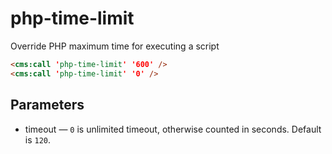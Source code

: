 # php-time-limit

Override PHP maximum time for executing a script

```html
<cms:call 'php-time-limit' '600' />
<cms:call 'php-time-limit' '0' />
```

## Parameters

* timeout &mdash; `0` is unlimited timeout, otherwise counted in seconds. Default is `120`.

<!--
## Usage
-->
